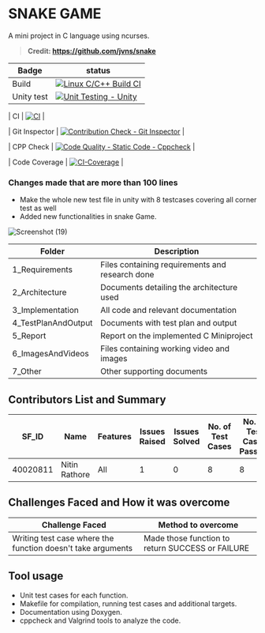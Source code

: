 # SNAKE GAME
A mini project in C language using ncurses.
> **Credit: https://github.com/jvns/snake**  

 
 Badge  | status 
 ------------- | ------------- 
| Build  | [![Linux C/C++ Build CI](https://github.com/Nitin994644/M1_game_snake/actions/workflows/build.yml/badge.svg)](https://github.com/Nitin994644/M1_game_snake/actions/workflows/build.yml)  |
| Unity test  | [![Unit Testing - Unity](https://github.com/Nitin994644/M1_game_snake/actions/workflows/Unity_test.yml/badge.svg)](https://github.com/Nitin994644/M1_game_snake/actions/workflows/Unity_test.yml)  

| CI  | [![CI](https://github.com/Nitin994644/M1_game_snake/actions/workflows/coverage.yml/badge.svg)](https://github.com/Nitin994644/M1_game_snake/actions/workflows/coverage.yml)  |

| Git Inspector  | [![Contribution Check - Git Inspector](https://github.com/Nitin994644/M1_game_snake/actions/workflows/git_inspector.yml/badge.svg)](https://github.com/Nitin994644/M1_game_snake/actions/workflows/git_inspector.yml)  |

| CPP Check  | [![Code Quality - Static Code - Cppcheck](https://github.com/Nitin994644/M1_game_snake/actions/workflows/cpp_check.yml/badge.svg)](https://github.com/Nitin994644/M1_game_snake/actions/workflows/cpp_check.yml)  |

| Code Coverage | [![CI-Coverage](https://github.com/Nitin994644/M1_game_snake/actions/workflows/codecoverage.yml/badge.svg)](https://github.com/Nitin994644/M1_game_snake/actions/workflows/codecoverage.yml) |


### Changes made that are more than 100 lines
* Make the whole new test file in unity with 8 testcases covering all corner test as well
* Added new functionalities in snake Game.

![Screenshot (19)](https://user-images.githubusercontent.com/39693903/114858614-556b7f00-9e07-11eb-9bc0-f14ca281c9bb.png) 


Folder |	Description
------------ | -------------
1_Requirements |	Files containing requirements and research done
2_Architecture |	Documents detailing the architecture used
3_Implementation |	All code and relevant documentation
4_TestPlanAndOutput |	Documents with test plan and output
5_Report |	Report on the implemented C Miniproject
6_ImagesAndVideos |	Files containing working video and images
7_Other |	Other supporting documents

## Contributors List and Summary

SF_ID |	Name |	Features |	Issues Raised |	Issues Solved |	No. of Test Cases |	No. of Test Cases Passing
----- | -------| ------|-------|----------|-----------|--------
40020811 |	Nitin Rathore |	All |	1 |	0 |	8 |	8

## Challenges Faced and How it was overcome
Challenge Faced |	Method to overcome
------------ | -------------
Writing test case where the function doesn't take arguments |	Made those function to return SUCCESS or FAILURE

## Tool usage
* Unit test cases for each function.
* Makefile for compilation, running test cases and additional targets.
* Documentation using Doxygen.
* cppcheck and Valgrind tools to analyze the code.
